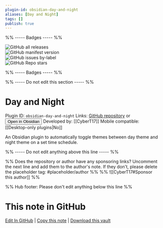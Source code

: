 ```yaml
---
plugin-id: obsidian-day-and-night
aliases: [Day and Night]
tags: []
publish: true
---
```


%% ----- Badges ----- %%

![GitHub all releases](https://img.shields.io/github/downloads/CyberT17/obsidian-day-and-night/total?color=573E7A&logo=github&style=for-the-badge)  
![GitHub manifest version](https://img.shields.io/github/manifest-json/v/CyberT17/obsidian-day-and-night?color=573E7A&logo=github&style=for-the-badge)  
![GitHub issues by-label](https://img.shields.io/github/issues/CyberT17/obsidian-day-and-night/help%20wanted?color=573E7A&logo=github&style=for-the-badge)  
![GitHub Repo stars](https://img.shields.io/github/stars/CyberT17/obsidian-day-and-night?color=573E7A&logo=github&style=for-the-badge)

%% ----- Badges ----- %%

%% ----- Do not edit this section ----- %%

# Day and Night

Plugin ID: `obsidian-day-and-night`
Links: [GitHub repository](https://github.com/CyberT17/obsidian-day-and-night) or [<button id=HH>Open in Obsidian</button>](obsidian://show-plugin?id=obsidian-day-and-night)
Developed by: [[CyberT17]]
Mobile compatible: [[Desktop-only plugins|No]]

An Obsidian plugin to automatically toggle themes between day theme and night theme on a set time schedule.

%% ----- Do not edit anything above this line ----- %%

%% Does the repository or author have any sponsoring links? Uncomment the next line and add them to the author's note. If they don't, please delete the placeholder tag: #placeholder/author %%
%% ![[CyberT17#Sponsor this author]] %%

%% Hub footer: Please don't edit anything below this line %%

# This note in GitHub

<span class="git-footer">[Edit In GitHub](https://github.dev/obsidian-community/obsidian-hub/blob/main/02%20-%20Community%20Expansions/02.05%20All%20Community%20Expansions/Plugins/obsidian-day-and-night.md "git-hub-edit-note") | [Copy this note](https://raw.githubusercontent.com/obsidian-community/obsidian-hub/main/02%20-%20Community%20Expansions/02.05%20All%20Community%20Expansions/Plugins/obsidian-day-and-night.md "git-hub-copy-note") | [Download this vault](https://github.com/obsidian-community/obsidian-hub/archive/refs/heads/main.zip "git-hub-download-vault") </span>
